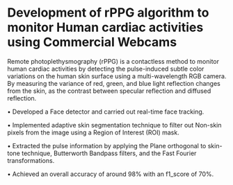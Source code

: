 # Development of rPPG algorithm to monitor Human cardiac activities using Commercial Webcams

Remote photoplethysmography (rPPG) is a contactless method to monitor human cardiac activities by detecting the pulse-induced subtle color variations on the human skin surface using a multi-wavelength RGB camera. By measuring the variance of red, green, and blue light reflection changes from the skin, as the contrast between specular reflection and diffused reflection.

• Developed a Face detector and carried out real-time face tracking.

• Implemented adaptive skin segmentation technique to filter out Non-skin pixels from the image using a Region of Interest (ROI) mask.

• Extracted the pulse information by applying the Plane orthogonal to skin-tone technique, Butterworth Bandpass filters, and the Fast Fourier transformations.

• Achieved an overall accuracy of around 98% with an f1_score of 70%.
